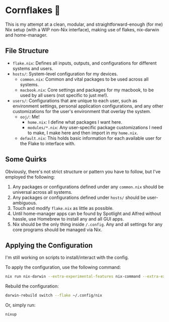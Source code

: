 # Cornflakes 🌽

This is my attempt at a clean, modular, and straightforward-enough (for me) Nix setup (with a WIP non-Nix interface), making use of flakes, nix-darwin and home-manager.

## File Structure

- `flake.nix`: Defines all inputs, outputs, and configurations for different systems and users.
- `hosts/`: System-level configuration for my devices.
  - `common.nix`: Common and vital packages to be used across all systems.
  - `macbook.nix`: Core settings and packages for my macbook, to be used by all users (not specific to just me!).
- `users/`: Configurations that are unique to each user, such as environment settings, personal application configurations, and any other customizations for the user's environment that overlay the system.
  - `ooj/`: Me!
    - `home.nix`: I define what packages I want here.
    - `modules/*.nix`: Any user-specific package customizations I need to make, I make here and then import in my `home.nix`.
  - `default.nix`: This holds basic information for each available user for the Flake to interface with.

## Some Quirks

Obviously, there's not strict structure or pattern you have to follow, but I've employed the following:

1. Any packages or configurations defined under any `common.nix` should be universal across all systems.
2. Any packages or configurations defined under `hosts/` should be user-ambiguous.
3. Touch and modify `flake.nix` as little as possible.
4. Until home-manager apps can be found by Spotlight and Alfred without hassle, use Homebrew to install any and all GUI apps.
5. Nix should be the only thing inside `/.config`. Any and all settings for any core programs should be managed via Nix.

## Applying the Configuration

I'm still working on scripts to install/interact with the config.

To apply the configuration, use the following command:

```sh
nix run nix-darwin --extra-experimental-features nix-command --extra-experimental-features flakes -- switch --flake ~/.config/nix
```

Rebuild the configuration:

```sh
darwin-rebuild switch --flake ~/.config/nix
```

Or, simply run:

```sh
nixup
```
